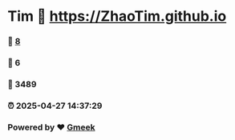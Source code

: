 # Tim :link: https://ZhaoTim.github.io 
### :page_facing_up: [8](https://ZhaoTim.github.io/tag.html) 
### :speech_balloon: 6 
### :hibiscus: 3489 
### :alarm_clock: 2025-04-27 14:37:29 
### Powered by :heart: [Gmeek](https://github.com/Meekdai/Gmeek)
